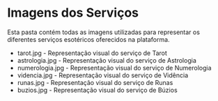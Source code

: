 # Imagens dos Serviços

Esta pasta contém todas as imagens utilizadas para representar os diferentes serviços esotéricos oferecidos na plataforma.

- tarot.jpg - Representação visual do serviço de Tarot
- astrologia.jpg - Representação visual do serviço de Astrologia
- numerologia.jpg - Representação visual do serviço de Numerologia
- videncia.jpg - Representação visual do serviço de Vidência
- runas.jpg - Representação visual do serviço de Runas
- buzios.jpg - Representação visual do serviço de Búzios